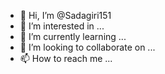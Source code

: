 - 👋 Hi, I’m @Sadagiri151
- 👀 I’m interested in ...
- 🌱 I’m currently learning ...
- 💞️ I’m looking to collaborate on ...
- 📫 How to reach me ...

<!---
Sadagiri151/Sadagiri151 is a ✨ special ✨ repository because its `README.md` (this file) appears on your GitHub profile.
You can click the Preview link to take a look at your changes.
--->
